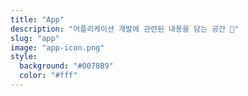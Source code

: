 ```yaml
---
title: "App"
description: "어플리케이션 개발에 관련된 내용을 담는 공간 📱"
slug: "app"
image: "app-icon.png"
style:
  background: "#0078B9"
  color: "#fff"
---
```

